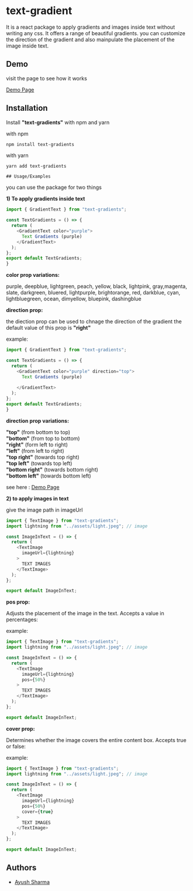 

# text-gradient

It is a react package to apply gradients and images inside text without writing any css. It offers a range of beautiful gradients.
you can customize the direction of the gradient and also mainpulate the placement of the image inside text.






## Demo

visit the page to see how it works

[Demo Page](https://text-gradients-demo.vercel.app/)


## Installation

Install **"text-gradients"** with npm and yarn

with npm 
```bash
npm install text-gradients
```
with yarn
```
yarn add text-gradients
```
    ## Usage/Examples

you can use the package for two things 

**1) To apply gradients inside text**
```javascript
import { GradientText } from "text-gradients";

const TextGradients = () => {
  return (
    <GradientText color="purple">
      Text Gradients (purple)
    </GradientText>
  );
};
export default TextGradients;
}
```
**color prop variations:**

purple, deepblue,  lightgreen, peach, yellow, black, lightpink, gray,magenta, slate, darkgreen, bluered, lightpurple, brightorange, red,
darkblue, cyan, lightbluegreen, ocean, dimyellow, bluepink, dashingblue 


**direction prop:**

the diection prop can be used to chnage the direction of the gradient the default value of this prop is **"right"**

example:

```javascript
import { GradientText } from "text-gradients";

const TextGradients = () => {
  return (
    <GradientText color="purple" direction="top">
      Text Gradients (purple)
      
    </GradientText>
  );
};
export default TextGradients;
}
```

**direction prop variations:**

 **"top"** (from bottom to top)  
 **"bottom"** (from top to bottom)  
 **"right"** (form left to right)  
 **"left"** (from left to right)  
 **"top right"** (towards top right)  
 **"top left"** (towards top left)  
 **"bottom right"** (towards bottom right)  
 **"bottom left"** (towards bottom left)


see here : [Demo Page](https://text-gradients-demo.vercel.app/)



**2) to apply images in text**

give the image path in imageUrl
```javascript
import { TextImage } from "text-gradients";
import lightning from "../assets/light.jpeg"; // image

const ImageInText = () => {
  return (
    <TextImage
      imageUrl={lightning}
    >
      TEXT IMAGES
    </TextImage>
  );
};

export default ImageInText;

```

**pos prop:**
 
Adjusts the placement of the image in the text. Accepts a value in percentages:

example:

```javascript
import { TextImage } from "text-gradients";
import lightning from "../assets/light.jpeg"; // image

const ImageInText = () => {
  return (
    <TextImage
      imageUrl={lightning}
      pos={50%}
    >
      TEXT IMAGES
    </TextImage>
  );
};

export default ImageInText;

```

**cover prop:**
 
 Determines whether the image covers the entire content box. Accepts true or false:

example:

```javascript
import { TextImage } from "text-gradients";
import lightning from "../assets/light.jpeg"; // image

const ImageInText = () => {
  return (
    <TextImage
      imageUrl={lightning}
      pos={50%}
      cover={true}
    >
      TEXT IMAGES
    </TextImage>
  );
};

export default ImageInText;

```
## Authors

- [Ayush Sharma](https://github.com/AyushSharma72)

